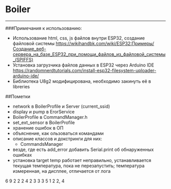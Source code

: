 # Boiler
 

---

###Примечания к использованию:

- Использование html, css, js файлов внутри ESP32, создание файловой системы https://wikihandbk.com/wiki/ESP32:Примеры/Создание_веб-сервера_на_базе_ESP32_при_помощи_файлов_из_файловой_системы_(SPIFFS)
- Установка загрузчика файлов данных в ESP32 через Arduino IDE https://randomnerdtutorials.com/install-esp32-filesystem-uploader-arduino-ide/
- Библиотека U8g2 модифицирована, необходимо закинуть её в libreries

##Пометки
- network в BoilerProfile и Server (current_ssid)
- display и pump в ErorService
- BoilerProfile в CommandManager.h
- set_ext_sensor в BoilerProfile
- хранение ошибок в ОП
- объяснение, как ользоваться командами
- описание классов и докстринги для них:
    - CommandsManager
- везде, где есть add_error добавить Serial.print об обнаруженных ошибках
- установка target temp работает неправильно, устанавливается текущая температура, пока не перезапустить; температура измеренная, на дисплее, отличается от лога 
	
6
9
2
2
2
4
2
3
3
3
5
1
2
2,
4